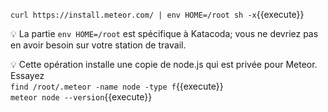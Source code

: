 `curl https://install.meteor.com/ | env HOME=/root sh -x`{{execute}}

💡 La partie `env HOME=/root` est spécifique à Katacoda; vous ne devriez pas en avoir besoin sur votre station de travail.

💡 Cette opération installe une copie de node.js qui est privée pour Meteor. Essayez<br/>`find /root/.meteor -name node -type f`{{execute}}<br/>`meteor node --version`{{execute}}

